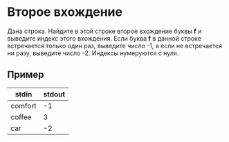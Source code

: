 # Второе вхождение

Дана строка. Найдите в этой строке второе вхождение буквы **f** и выведите индекс этого вхождения. Если буква **f** в данной строке встречается только один раз, выведите число -1, а если не встречается ни разу, выведите число -2. Индексы нумеруются с нуля.
## Пример

| **stdin** | **stdout** |
| --------- | ---------- |
| comfort   | -1         |
| coffee    | 3          |
| car       | -2         |
